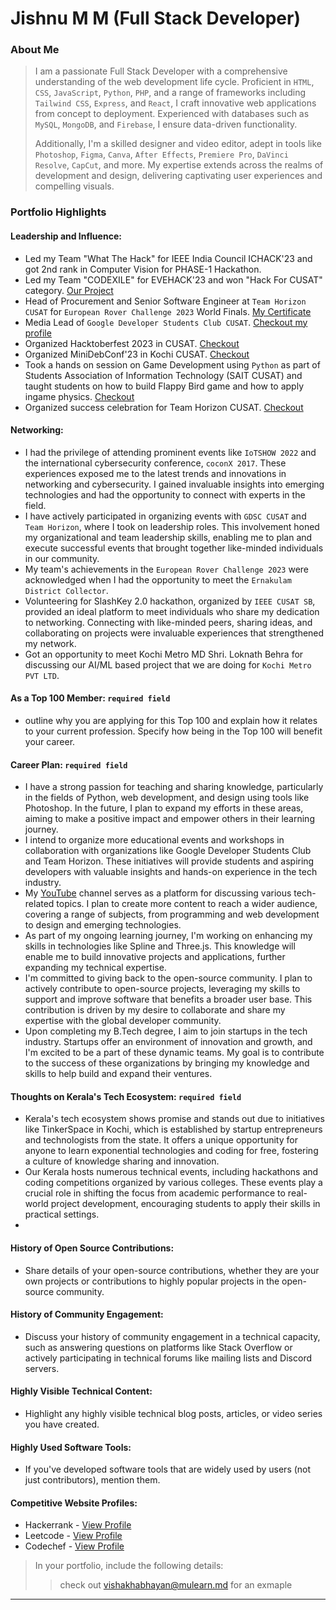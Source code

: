 # Jishnu M M (Full Stack Developer)

### About Me

> I am a passionate Full Stack Developer with a comprehensive understanding of the web development life cycle. Proficient in `HTML`, `CSS`, `JavaScript`, `Python`, `PHP`, and a range of frameworks including `Tailwind CSS`, `Express`, and `React`, I craft innovative web applications from concept to deployment. Experienced with databases such as `MySQL`, `MongoDB`, and `Firebase`, I ensure data-driven functionality.
> 
> Additionally, I'm a skilled designer and video editor, adept in tools like `Photoshop`, `Figma`, `Canva`, `After Effects`, `Premiere Pro`, `DaVinci Resolve`, `CapCut`, and more. My expertise extends across the realms of development and design, delivering captivating user experiences and compelling visuals.


### Portfolio Highlights



#### Leadership and Influence:

- Led my Team "What The Hack" for IEEE India Council ICHACK'23 and got 2nd rank in Computer Vision for PHASE-1 Hackathon.
- Led my Team "CODEXILE" for EVEHACK'23 and won "Hack For CUSAT" category. [Our Project](https://devfolio.co/projects/cusatobot-7477)
- Head of Procurement and Senior Software Engineer at `Team Horizon CUSAT` for `European Rover Challenge 2023` World Finals. [My Certificate](https://roverchallenge.eu/certificate/2023-onsite-horizon-jishnu-m-m/)
- Media Lead of `Google Developer Students Club CUSAT`. [Checkout my profile](https://gdsc.community.dev/u/m5vcqn/)
- Organized Hacktoberfest 2023 in CUSAT. [Checkout](https://events.mlh.io/events/10276-hacktoberfest-2023-in-cusat)
- Organized MiniDebConf'23 in Kochi CUSAT. [Checkout](https://www.linkedin.com/posts/thepywizard_minidebconf23-opensource-debian-activity-7121717940659400704-I7Mv?utm_source=share&utm_medium=member_desktop)
- Took a hands on session on Game Development using `Python` as part of Students Association of Information Technology (SAIT CUSAT) and taught students on how to build Flappy Bird game and how to apply ingame physics. [Checkout](https://www.linkedin.com/posts/students-association-of-information-technology-sait-cusat_pythonworkshop-sait-learningtogether-activity-7067182207244648450-6cxL?utm_source=share&utm_medium=member_desktop)
- Organized success celebration for Team Horizon CUSAT. [Checkout](https://www.linkedin.com/posts/thepywizard_teamhorizon-erc2023-spaceexploration-activity-7117344353609539584-8Atu?utm_source=share&utm_medium=member_desktop)
  
#### Networking:

- I had the privilege of attending prominent events like `IoTSHOW 2022` and the international cybersecurity conference, `coconX 2017`. These experiences exposed me to the latest trends and innovations in networking and cybersecurity. I gained invaluable insights into emerging technologies and had the opportunity to connect with experts in the field.
- I have actively participated in organizing events with `GDSC CUSAT` and `Team Horizon`, where I took on leadership roles. This involvement honed my organizational and team leadership skills, enabling me to plan and execute successful events that brought together like-minded individuals in our community.
-  My team's achievements in the `European Rover Challenge 2023` were acknowledged when I had the opportunity to meet the `Ernakulam District Collector`.
-  Volunteering for SlashKey 2.0 hackathon, organized by `IEEE CUSAT SB`, provided an ideal platform to meet individuals who share my dedication to networking. Connecting with like-minded peers, sharing ideas, and collaborating on projects were invaluable experiences that strengthened my network.
-  Got an opportunity to meet Kochi Metro MD Shri. Loknath Behra for discussing our AI/ML based project that we are doing for `Kochi Metro PVT LTD`.


#### As a Top 100 Member: `required field`

- outline why you are applying for this Top 100 and explain how it relates to your current profession. Specify how being in the Top 100 will benefit your career.

#### Career Plan: `required field`

- I have a strong passion for teaching and sharing knowledge, particularly in the fields of Python, web development, and design using tools like Photoshop. In the future, I plan to expand my efforts in these areas, aiming to make a positive impact and empower others in their learning journey.
- I intend to organize more educational events and workshops in collaboration with organizations like Google Developer Students Club and Team Horizon. These initiatives will provide students and aspiring developers with valuable insights and hands-on experience in the tech industry.
- My [YouTube](https://www.youtube.com/@thepywizard) channel serves as a platform for discussing various tech-related topics. I plan to create more content to reach a wider audience, covering a range of subjects, from programming and web development to design and emerging technologies.
-  As part of my ongoing learning journey, I'm working on enhancing my skills in technologies like Spline and Three.js. This knowledge will enable me to build innovative projects and applications, further expanding my technical expertise.
- I'm committed to giving back to the open-source community. I plan to actively contribute to open-source projects, leveraging my skills to support and improve software that benefits a broader user base. This contribution is driven by my desire to collaborate and share my expertise with the global developer community.
- Upon completing my B.Tech degree, I aim to join startups in the tech industry. Startups offer an environment of innovation and growth, and I'm excited to be a part of these dynamic teams. My goal is to contribute to the success of these organizations by bringing my knowledge and skills to help build and expand their ventures.

#### Thoughts on Kerala's Tech Ecosystem: `required field`

- Kerala's tech ecosystem shows promise and stands out due to initiatives like TinkerSpace in Kochi, which is established by startup entrepreneurs and technologists from the state. It offers a unique opportunity for anyone to learn exponential technologies and coding for free, fostering a culture of knowledge sharing and innovation.
- Our Kerala hosts numerous technical events, including hackathons and coding competitions organized by various colleges. These events play a crucial role in shifting the focus from academic performance to real-world project development, encouraging students to apply their skills in practical settings.
- 

#### History of Open Source Contributions:

- Share details of your open-source contributions, whether they are your own projects or contributions to highly popular projects in the open-source community.

#### History of Community Engagement:

-  Discuss your history of community engagement in a technical capacity, such as answering questions on platforms like Stack Overflow or actively participating in technical forums like mailing lists and Discord servers.

#### Highly Visible Technical Content:

- Highlight any highly visible technical blog posts, articles, or video series you have created.

#### Highly Used Software Tools:

- If you've developed software tools that are widely used by users (not just contributors), mention them.

#### Competitive Website Profiles:

- Hackerrank - [View Profile](https://www.hackerrank.com/profile/thepywizard)
- Leetcode - [View Profile](https://www.leetcode.com/thepywizard)
- Codechef - [View Profile](https://www.codechef.com/users/thepywizard)



> In your portfolio, include the following details:
>> check out [vishakhabhayan@mulearn.md](./profile/vishakhabhayan@mulearn.md) for an exmaple

---
